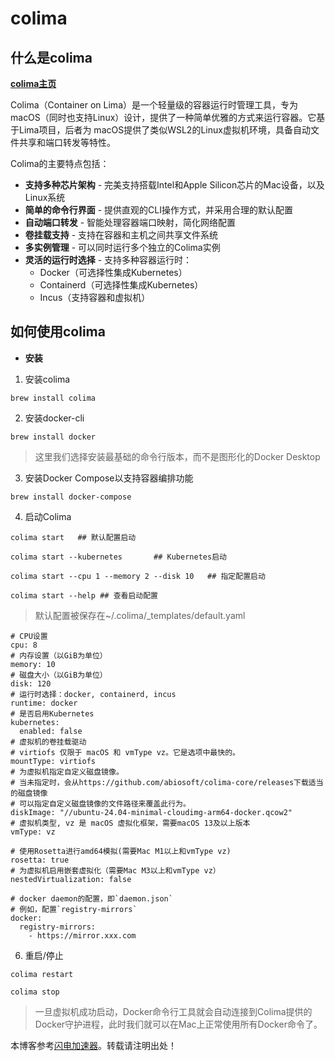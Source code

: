 # colima

## 什么是colima

[**colima主页**](https://github.com)

Colima（Container on Lima）是一个轻量级的容器运行时管理工具，专为macOS（同时也支持Linux）设计，提供了一种简单优雅的方式来运行容器。它基于Lima项目，后者为
macOS提供了类似WSL2的Linux虚拟机环境，具备自动文件共享和端口转发等特性。

Colima的主要特点包括：

* **支持多种芯片架构** - 完美支持搭载Intel和Apple Silicon芯片的Mac设备，以及Linux系统
* **简单的命令行界面** - 提供直观的CLI操作方式，并采用合理的默认配置
* **自动端口转发** - 智能处理容器端口映射，简化网络配置
* **卷挂载支持** - 支持在容器和主机之间共享文件系统
* **多实例管理** - 可以同时运行多个独立的Colima实例
* **灵活的运行时选择** - 支持多种容器运行时：
  + Docker（可选择性集成Kubernetes）
  + Containerd（可选择性集成Kubernetes）
  + Incus（支持容器和虚拟机）

## 如何使用colima

* **安装**

1. 安装colima

```
brew install colima
```

2. 安装docker-cli

```
brew install docker
```

> 这里我们选择安装最基础的命令行版本，而不是图形化的Docker Desktop

3. 安装Docker Compose以支持容器编排功能

```
brew install docker-compose
```

4. 启动Colima

```
colima start   ## 默认配置启动

colima start --kubernetes       ## Kubernetes启动

colima start --cpu 1 --memory 2 --disk 10   ## 指定配置启动

colima start --help ## 查看启动配置
```

> 默认配置被保存在~/.colima/\_templates/default.yaml

```
# CPU设置
cpu: 8
# 内存设置（以GiB为单位）
memory: 10
# 磁盘大小（以GiB为单位）
disk: 120
# 运行时选择：docker, containerd, incus
runtime: docker
# 是否启用Kubernetes
kubernetes:
  enabled: false
# 虚拟机的卷挂载驱动
# virtiofs 仅限于 macOS 和 vmType vz。它是选项中最快的。
mountType: virtiofs
# 为虚拟机指定自定义磁盘镜像。
# 当未指定时，会从https://github.com/abiosoft/colima-core/releases下载适当的磁盘镜像
# 可以指定自定义磁盘镜像的文件路径来覆盖此行为。
diskImage: "//ubuntu-24.04-minimal-cloudimg-arm64-docker.qcow2"
# 虚拟机类型, vz 是 macOS 虚拟化框架，需要macOS 13及以上版本
vmType: vz

# 使用Rosetta进行amd64模拟(需要Mac M1以上和vmType vz)
rosetta: true
# 为虚拟机启用嵌套虚拟化（需要Mac M3以上和vmType vz）
nestedVirtualization: false

# docker daemon的配置，即`daemon.json`
# 例如，配置`registry-mirrors`
docker:
  registry-mirrors: 
    - https://mirror.xxx.com
```

6. 重启/停止

```
colima restart

colima stop
```

> 一旦虚拟机成功启动，Docker命令行工具就会自动连接到Colima提供的Docker守护进程，此时我们就可以在Mac上正常使用所有Docker命令了。

本博客参考[闪电加速器](https://shandianjiasu.com)。转载请注明出处！
